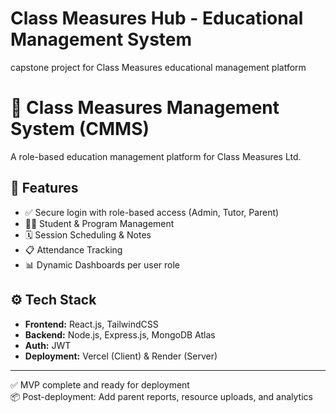 # Class Measures Hub - Educational Management System
capstone project for Class Measures educational management platform

# 📘 Class Measures Management System (CMMS)

A role-based education management platform for Class Measures Ltd.

## 🔑 Features
- ✅ Secure login with role-based access (Admin, Tutor, Parent)
- 👨‍🎓 Student & Program Management
- 🗓️ Session Scheduling & Notes
- 📋 Attendance Tracking
- 📊 Dynamic Dashboards per user role

## ⚙️ Tech Stack
- **Frontend:** React.js, TailwindCSS
- **Backend:** Node.js, Express.js, MongoDB Atlas
- **Auth:** JWT
- **Deployment:** Vercel (Client) & Render (Server)

---

✅ MVP complete and ready for deployment  
📦 Post-deployment: Add parent reports, resource uploads, and analytics
